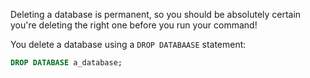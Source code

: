 Deleting a database is permanent, so you should be absolutely certain you're deleting the right one before you run your command!

You delete a database using a `DROP DATABAASE` statement:

```sql
DROP DATABASE a_database;
```
